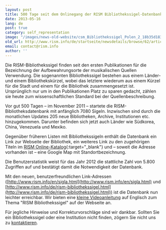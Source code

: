 ```yaml
---
layout: post
title: 500 Tage seit dem Onlinegang der RISM Bibliothekssigel-Datenbank
date: 2013-05-16
lang: de
post: true
category: self_representation
image: "/images/news-old-website/csm_Bibliothekssigel_Polen_2_18b35d183f.jpg"
old_url: http://www.rism.info/de/startseite/newsdetails/browse/62/article/64/500-days-since-the-launch-of-the-rism-library-sigla-database.html
email: contact@rism.info
author: ''
---
```



Die RISM-Bibliothekssigel finden seit den ersten Publikationen für die Bezeichnung der Aufbewahrungsorte der musikalischen Quellen Verwendung. Die sogenannten Bibliothekssigel bestehen aus einem Länder- und einem Bibliothekskürzel, wobei das letztere wiederum aus einem Kürzel für die Stadt und einem für die Bibliothek zusammengesetzt ist. Ursprünglich nur um in den Publikationen Platz zu sparen gedacht, zählen sie heute zum wissenschaftlichen Standard bei der Quellenbeschreibung.

Vor gut 500 Tagen – im November 2011 – startete die RISM-Bibliotheksdatenbank mit anfänglich 7080 Sigeln. Inzwischen sind durch die monatlichen Updates 205 neue Bibliotheken, Archive, Institutionen etc. hinzugekommen. Darunter befinden sich jetzt auch Länder wie Südkorea, China, Venezuela und Mexiko.

Gegenüber früheren Listen mit Bibliothekssigeln enthält die Datenbank ein Link zur Webseite der Bibliothek, ein weiteres Link zu den zugehörigen Titeln im [RISM Online-Katalog](http://opac.rism.info/){:target="_blank"} und – soweit die Adresse vorhanden ist – eine Google Map mit Standortbezeichnung.

Die Benutzerstatistik weist für das Jahr 2012 die stattliche Zahl von 5.800 Zugriffen auf und bestätigt damit die Notwendigkeit der Datenbank.

Mit den neuen, benutzerfreundlichen Link-Adressen ([http://www.rism.info/en/sigla.html](http://www.rism.info/en/sigla.html) und [http://www.rism.info/de/rism-bibliothekssigel.html](http://www.rism.info/de/rism-bibliothekssigel.html)) ist die Datenbank nun leichter erreichbar. Wir bieten eine [kleine Videoanleitung](http://www.rism.info/en/community/development/rism-sigla-catalogue/help.html "Öffnet internen Link im aktuellen Fenster") auf Englisch zum Thema "RISM Bibliothekssigel" auf der Webseite an.

Für jegliche Hinweise und Korrekturvorschläge sind wir dankbar. Sollten Sie ein Bibliothekssigel oder eine Institution nicht finden, zögern Sie nicht uns zu [kontaktieren](mailto:contact@rism.info).